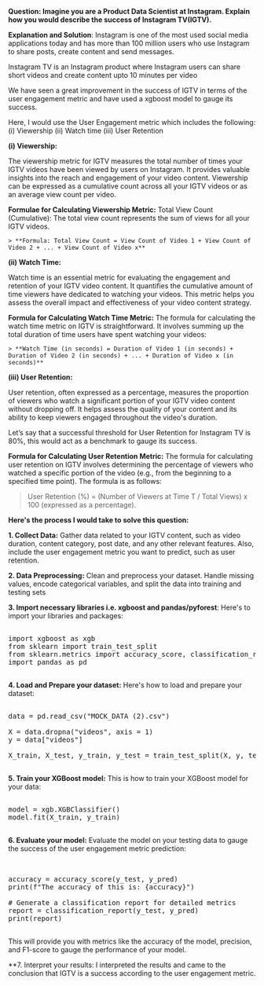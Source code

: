 **Question: Imagine you are a Product Data Scientist at Instagram. Explain how you would describe the success of Instagram TV(IGTV).**

**Explanation and Solution**:
Instagram is one of the most used social media applications today and has more than 100 million users who use Instagram to share posts, create content and send messages.

Instagram TV is an Instagram product where Instagram users can share short videos and create content upto 10 minutes per video

We have seen a great improvement in the success of IGTV in terms of the user engagement metric and have used a xgboost model to gauge its success.

Here, I would use the User Engagement metric which includes the following:
	(i) Viewership
    	(ii) Watch time
	(iii) User Retention

**(i) Viewership:**
	
The viewership metric for IGTV measures the total number of times your IGTV videos have been viewed by users on Instagram. It provides valuable insights into the reach and engagement of your video content. Viewership can be expressed as a cumulative count across all your IGTV videos or as an average view count per video.

**Formulae for Calculating Viewership Metric:**
Total View Count (Cumulative):
The total view count represents the sum of views for all your IGTV videos.

    > **Formula: Total View Count = View Count of Video 1 + View Count of Video 2 + ... + View Count of Video x**

**(ii) Watch Time:** 

Watch time is an essential metric for evaluating the engagement and retention of your IGTV video content. It quantifies the cumulative amount of time viewers have dedicated to watching your videos. This metric helps you assess the overall impact and effectiveness of your video content strategy.

**Formula for Calculating Watch Time Metric:**
The formula for calculating the watch time metric on IGTV is straightforward. It involves summing up the total duration of time users have spent watching your videos:

    > **Watch Time (in seconds) = Duration of Video 1 (in seconds) + Duration of Video 2 (in seconds) + ... + Duration of Video x (in seconds)**

**(iii) User Retention:**

User retention, often expressed as a percentage, measures the proportion of viewers who watch a significant portion of your IGTV video content without dropping off. It helps assess the quality of your content and its ability to keep viewers engaged throughout the video's duration.

Let’s say that a successful threshold for User Retention for Instagram TV is 80%, this would act as a benchmark to gauge its success.

**Formula for Calculating User Retention Metric:**
The formula for calculating user retention on IGTV involves determining the percentage of viewers who watched a specific portion of the video (e.g., from the beginning to a specified time point). The formula is as follows:
   > User Retention (%) = (Number of Viewers at Time T / Total Views) x 100 (expressed as a percentage).


**Here's the process I would take to solve this question:**

**1. Collect Data:** Gather data related to your IGTV content, such as video duration, content category, post date, and any other relevant features. Also, include the user engagement metric you want to predict, such as user retention.

**2. Data Preprocessing:** Clean and preprocess your dataset. Handle missing values, encode categorical variables, and split the data into training and testing sets

**3. Import necessary libraries i.e. xgboost and pandas/pyforest**:
Here's to import your libraries and packages:

<pre>

import xgboost as xgb
from sklearn import train_test_split
from sklearn.metrics import accuracy_score, classification_report
import pandas as pd

</pre>

**4. Load and Prepare your dataset:**
Here's how to load and prepare your dataset:
<pre>

data = pd.read_csv("MOCK_DATA (2).csv")

X = data.dropna("videos", axis = 1)
y = data["videos"]

X_train, X_test, y_train, y_test = train_test_split(X, y, test_size=0.2, random_state=42)

</pre>

**5. Train your XGBoost model:**
This is how to train your XGBoost model for your data:

<pre>

model = xgb.XGBClassifier()
model.fit(X_train, y_train)

</pre>

**6. Evaluate your model:**
Evaluate the model on your testing data to gauge the success of the user engagement metric prediction:

<pre>


accuracy = accuracy_score(y_test, y_pred)
print(f"The accuracy of this is: {accuracy}")

# Generate a classification report for detailed metrics
report = classification_report(y_test, y_pred)
print(report)

</pre>

This will provide you with metrics like the accuracy of the model, precision, and F1-score to gauge the performance of your model.

**7. Interpret your results:
I interpreted the results and came to the conclusion that IGTV is a success according to the user engagement metric.
